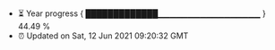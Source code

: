 - ⏳ Year progress { █████████████▁▁▁▁▁▁▁▁▁▁▁▁▁▁▁▁▁ } 44.49 %
- ⏰ Updated on Sat, 12 Jun 2021 09:20:32 GMT

